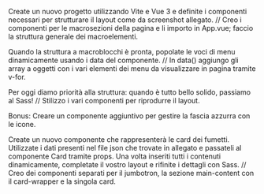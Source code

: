 Create un nuovo progetto utilizzando Vite e Vue 3 e definite i componenti necessari per strutturare il layout come da screenshot allegato.
// Creo i componenti per le macrosezioni della pagina e li importo in App.vue; faccio la struttura generale dei macroelementi.

Quando la struttura a macroblocchi è pronta, popolate le voci di menu dinamicamente usando i data del componente.
// In data() aggiungo gli array a oggetti con i vari elementi dei menu da visualizzare in pagina tramite v-for.

Per oggi diamo priorità alla struttura: quando è tutto bello solido, passiamo al Sass!
// Stilizzo i vari componenti per riprodurre il layout.

Bonus:
Creare un componente aggiuntivo per gestire la fascia azzurra con le icone.

Create un nuovo componente che rappresenterà le card dei fumetti.
Utilizzate i dati presenti nel file json che trovate in allegato e passateli al componente Card tramite props.
Una volta inseriti tutti i contenuti dinamicamente, completate il vostro layout e rifinite i dettagli con Sass.
// Creo dei componenti separati per il jumbotron, la sezione main-content con il card-wrapper e la singola card.
